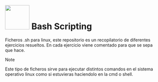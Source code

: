 # <img with= auto height= 80px src="https://ohmybash.nntoan.com/assets/img/OMBLogo_BnW.png"> Bash Scripting

Ficheros .sh para linux, este repositorio es un recopilatorio de diferentes ejercicios resueltos. 
En cada ejercicio viene comentado para que se sepa que hace.

>[!Note]
>Este tipo de ficheros sirve para ejecutar distintos comandos en el sistema operativo linux como si estuvieras haciendolo en la cmd o shell.

